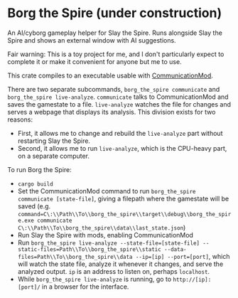 # Borg the Spire (under construction)

An AI/cyborg gameplay helper for Slay the Spire. Runs alongside Slay the Spire and shows an external window with AI suggestions.

Fair warning: This is a toy project for me, and I don't particularly expect to complete it or make it convenient for anyone but me to use.

This crate compiles to an executable usable with [CommunicationMod](https://github.com/ForgottenArbiter/CommunicationMod).

There are two separate subcommands, `borg_the_spire communicate` and `borg_the_spire live-analyze`. `communicate` talks to CommunicationMod and saves the gamestate to a file. `live-analyze` watches the file for changes and serves a webpage that displays its analysis. This division exists for two reasons:
* First, it allows me to change and rebuild the `live-analyze` part without restarting Slay the Spire.
* Second, it allows me to run `live-analyze`, which is the CPU-heavy part, on a separate computer.

To run Borg the Spire:
* `cargo build`
* Set the CommunicationMod command to run `borg_the_spire communicate [state-file]`, giving a filepath where the gamestate will be saved (e.g. `command=C\:\\Path\\To\\borg_the_spire\\target\\debug\\borg_the_spire.exe communicate C\:\\Path\\To\\borg_the_spire\\data\\last_state.json`)
* Run Slay the Spire with mods, enabling CommunicationMod
* Run `borg_the_spire live-analyze --state-file=[state-file] --static-files=Path\\To\\borg_the_spire\\static --data-files=Path\\To\\borg_the_spire\\data --ip=[ip] --port=[port]`, which will watch the state file, analyze it whenever it changes, and serve the analyzed output. `ip` is an address to listen on, perhaps `localhost`.
* While `borg_the_spire live-analyze` is running, go to `http://[ip]:[port]/` in a browser for the interface.